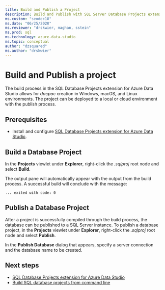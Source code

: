 ```yaml
---
title: Build and Publish a Project
description: Build and Publish with SQL Server Database Projects extension
ms.custom: "seodec18"
ms.date: "06/25/2020"
ms.reviewer: "drskwier, maghan, sstein"
ms.prod: sql
ms.technology: azure-data-studio
ms.topic: conceptual
author: "dzsquared"
ms.author: "drskwier"
---
```

# Build and Publish a project

The build process in the SQL Database Projects extension for Azure Data Studio allows for *dacpac* creation in Windows, macOS, and Linux environments. The project can be deployed to a local or cloud environment with the publish process.

## Prerequisites
- Install and configure [SQL Database Projects extension for Azure Data Studio](sql-database-project-extension.md).


## Build a Database Project

 In the **Projects** viewlet under **Explorer**, right-click the *.sqlproj* root node and select **Build**.

 The output pane will automatically appear with the output from the build process.  A successful build will conclude with the message: 

 ``` ... exited with code: 0 ```

## Publish a Database Project

After a project is successfully compiled through the build process, the database can be published to a SQL Server instance. To publish a database project, in the **Projects** viewlet under **Explorer**, right-click the *.sqlproj* root node and select **Publish**.

In the **Publish Database** dialog that appears, specify a server connection and the database name to be created.

## Next steps

- [SQL Database Projects extension for Azure Data Studio](sql-database-project-extension.md)
- [Build SQL database projects from command line](sql-database-project-extension-build-from-command-line.md)
